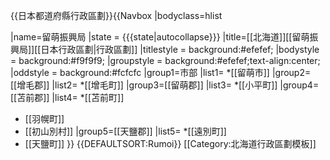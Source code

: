 <noinclude>{{日本都道府縣行政區劃}}</noinclude>{{Navbox
|bodyclass=hlist

|name=留萌振興局
|state = {{{state|autocollapse}}}
|title=[[北海道]][[留萌振興局]][[日本行政區劃|行政區劃]]
|titlestyle = background:#efefef;
|bodystyle = background:#f9f9f9;
|groupstyle = background:#efefef;text-align:center;
|oddstyle = background:#fcfcfc
|group1=市部
|list1=
*[[留萌市]]
|group2=[[增毛郡]]
|list2=
*[[增毛町]]
|group3=[[留萌郡]]
|list3=
*[[小平町]]
|group4=[[苫前郡]]
|list4=
*[[苫前町]]
* [[羽幌町]]
* [[初山別村]]
|group5=[[天鹽郡]]
|list5=
*[[遠別町]]
* [[天鹽町]]
}}<noinclude>
{{DEFAULTSORT:Rumoi}}
[[Category:北海道行政區劃模板]]
</noinclude>